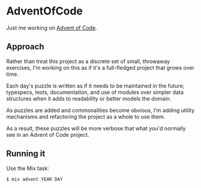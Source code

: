 # AdventOfCode

Just me working on [Advent of Code](https://adventofcode.com/).

## Approach

Rather than treat this project as a discrete set of small, throwaway exercises,
I'm working on this as if it's a full-fledged project that grows over time.

Each day's puzzle is written as if it needs to be maintained in the future;
typespecs, tests, documentation, and use of modules over simpler data structures
when it adds to readability or better models the domain.

As puzzles are added and commonalities become obvious, I'm adding utility
mechanisms and refactoring the project as a whole to use them.

As a result, these puzzles will be more verbose that what you'd normally see in
an Advent of Code project.

## Running it

Use the Mix task:

```shell
$ mix advent YEAR DAY
```
